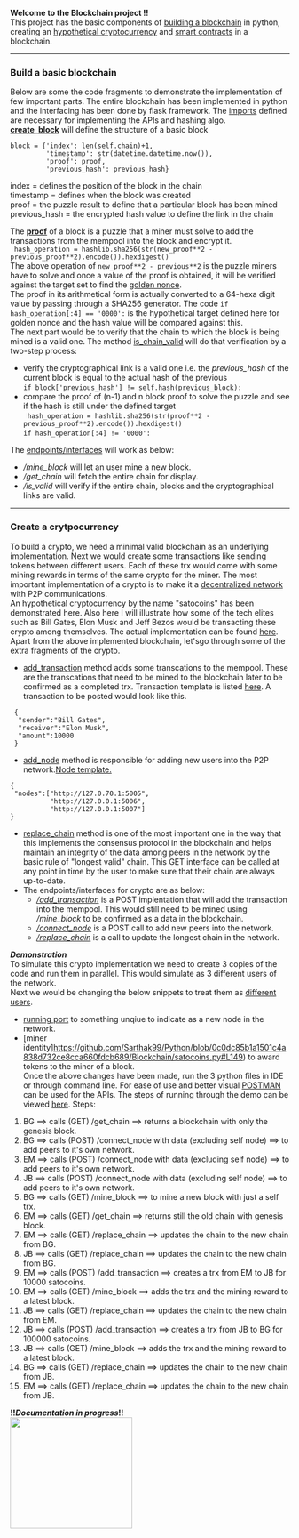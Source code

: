 **Welcome to the Blockchain project !!**  
This project has the basic components of [building a blockchain](https://github.com/Sarthak99/Python/blob/master/Blockchain/blockchain.py)  in python, creating an [hypothetical cryptocurrency](https://github.com/Sarthak99/Python/blob/master/Blockchain/satocoins.py) and [smart contracts]() in a blockchain.

***

### Build a basic blockchain
Below are some the code fragments to demonstrate the implementation of few important parts. The entire blockchain has been implemented in python and the interfacing has been done by flask framework. The [imports](https://github.com/Sarthak99/Python/blob/f98622e1be38546e80cc77894106311cb7f2af9f/Blockchain/blockchain.py#L6-L9) defined are necessary for implementing the APIs and hashing algo.  
[**create_block**](https://github.com/Sarthak99/Python/blob/b502d6c0ccdaba3cbabb81c9db9d59248ba0af22/Blockchain/blockchain.py#L36-L39) will define the structure of a basic block
```
block = {'index': len(self.chain)+1,
         'timestamp': str(datetime.datetime.now()),
         'proof': proof,
         'previous_hash': previous_hash}
```  
index = defines the position of the block in the chain  
timestamp = defines when the block was created  
proof = the puzzle result to define that a particular block has been mined  
previous_hash = the encrypted hash value to define the link in the chain  

The [**proof**](https://github.com/Sarthak99/Python/blob/b502d6c0ccdaba3cbabb81c9db9d59248ba0af22/Blockchain/blockchain.py#L51)  of a block is a puzzle that a miner must solve to add the transactions from the mempool into the block and encrypt it.  
```  hash_operation = hashlib.sha256(str(new_proof**2 - previous_proof**2).encode()).hexdigest()  ```  
The above operation of ```new_proof**2 - previous**2``` is the puzzle miners have to solve and once a value of the proof is obtained, it will be verified against the target set to find the [golden nonce](https://www.blockchain-council.org/blockchain/what-is-a-golden-nonce-and-what-is-its-usage-in-blockchain/).  
The proof in its arithmetical form is actually converted to a 64-hexa digit value by passing through a SHA256 generator. The code ```if hash_operation[:4] == '0000':``` is the hypothetical target defined here for golden nonce and the hash value will be compared against this.  
The next part would be to verify that the chain to which the block is being mined is a valid one. The method [is_chain_valid](https://github.com/Sarthak99/Python/blob/b502d6c0ccdaba3cbabb81c9db9d59248ba0af22/Blockchain/blockchain.py#L64-L78) will do that verification by a two-step process:  
* verify the cryptographical link is a valid one i.e. the _previous_hash_ of the current block is equal to the actual hash of the previous  
```if block['previous_hash'] != self.hash(previous_block):```  
* compare the proof of (n-1) and n block proof to solve the puzzle and see if the hash is still under the defined target  
``` hash_operation = hashlib.sha256(str(proof**2 - previous_proof**2).encode()).hexdigest()```  
``` if hash_operation[:4] != '0000': ```  

The [endpoints/interfaces](https://github.com/Sarthak99/Python/blob/f98622e1be38546e80cc77894106311cb7f2af9f/Blockchain/blockchain.py#L91-L120) will work as below:  
* _/mine_block_ will let an user mine a new block.  
* _/get_chain_ will fetch the entire chain for display.  
* _/is_valid_ will verify if the entire chain, blocks and the cryptographical links are valid.
***  

### Create a crytpocurrency
To build a crypto, we need a minimal valid blockchain as an underlying implementation. Next we would create some transactions like sending tokens between different users. Each of these trx would come with some mining rewards in terms of the same crypto for the miner. The most important implementation of a crypto is to make it a [decentralized network](https://en.wikipedia.org/wiki/Decentralization) with P2P communications.  
An hypothetical cryptocurrency by the name "satocoins" has been demonstrated here. Also here I will illustrate how some of the tech elites such as Bill Gates, Elon Musk and Jeff Bezos would be transacting these crypto among themselves. The actual implementation can be found [here](https://github.com/Sarthak99/Python/blob/master/Blockchain/satocoins.py).  Apart from the above implemented blockchain, let'sgo through some of the extra fragments of the crypto.  
* [add_transaction](https://github.com/Sarthak99/Python/blob/0c0dc85b1a1501c4a838d732ce8cca660fdcb689/Blockchain/satocoins.py#L90-L98) method adds some transcations to the mempool. These are the transcations that need to be mined to the blockchain later to be confirmed as a completed trx. Transaction template is listed [here](https://github.com/Sarthak99/Python/blob/master/Blockchain/templates/transaction_template.json).  A transaction to be posted would look like this.   
``` 
 {  
  "sender":"Bill Gates",  
  "receiver":"Elon Musk",  
  "amount":10000  
 }  
```  
* [add_node](https://github.com/Sarthak99/Python/blob/0c0dc85b1a1501c4a838d732ce8cca660fdcb689/Blockchain/satocoins.py#L100-L103) method is responsible for adding new users into the P2P network.[Node template.](https://github.com/Sarthak99/Python/blob/master/Blockchain/templates/nodes_template.json)  
```
{  
 "nodes":["http://127.0.70.1:5005",  
          "http://127.0.0.1:5006",  
          "http://127.0.0.1:5007"]  
}
```
* [replace_chain](https://github.com/Sarthak99/Python/blob/0c0dc85b1a1501c4a838d732ce8cca660fdcb689/Blockchain/satocoins.py#L105-L127) method is one of the most important one in the way that this implements the consensus protocol in the blockchain and helps maintain an integrity of the data among peers in the network by the basic rule of "longest valid" chain. This GET interface can be called at any point in time by the user to make sure that their chain are always up-to-date.  
* The endpoints/interfaces for crypto are as below:
  * [_/add_transaction_](https://github.com/Sarthak99/Python/blob/0c0dc85b1a1501c4a838d732ce8cca660fdcb689/Blockchain/satocoins.py#L167-L177) is a POST implentation that will add the transaction into the mempool. This would still need to be mined using _/mine_block_ to be confirmed as a data in the blockchain.
  * [_/connect_node_](https://github.com/Sarthak99/Python/blob/0c0dc85b1a1501c4a838d732ce8cca660fdcb689/Blockchain/satocoins.py#L194-L204) is a POST call to add new peers into the network.
  * [_/replace_chain_](https://github.com/Sarthak99/Python/blob/0c0dc85b1a1501c4a838d732ce8cca660fdcb689/Blockchain/satocoins.py#L206-L215) is a call to update the longest chain in the network.  
  
***Demonstration***  
To simulate this crypto implementation we need to create 3 copies of the code and run them in parallel. This would simulate as 3 different users of the network.  
Next we would be changing the below snippets to treat them as [different users](https://github.com/Sarthak99/Python/tree/master/Blockchain/DemoObjects).
* [running port](https://github.com/Sarthak99/Python/blob/0c0dc85b1a1501c4a838d732ce8cca660fdcb689/Blockchain/satocoins.py#L219) to something unqiue to indicate as a new node in the network.  
* [miner identity]https://github.com/Sarthak99/Python/blob/0c0dc85b1a1501c4a838d732ce8cca660fdcb689/Blockchain/satocoins.py#L149) to award tokens to the miner of a block.  
Once the above changes have been made, run the 3 python files in IDE or through command line. For ease of use and better visual [POSTMAN](https://www.postman.com/) can be used for the APIs. The steps of running through the demo can be viewed [here]().
Steps:  
1. BG ==> calls (GET) /get_chain ==> returns a blockchain with only the genesis block.  
2. BG ==> calls (POST) /connect_node with data (excluding self node) ==> to add peers to it's own network.  
3. EM ==> calls (POST) /connect_node with data (excluding self node) ==> to add peers to it's own network.  
4. JB ==> calls (POST) /connect_node with data (excluding self node) ==> to add peers to it's own network.  
5. BG ==> calls (GET) /mine_block ==> to mine a new block with just a self trx.  
6. EM ==> calls (GET) /get_chain ==> returns still the old chain with genesis block.  
7. EM ==> calls (GET) /replace_chain ==> updates the chain to the new chain from BG.  
8. JB ==> calls (GET) /replace_chain ==> updates the chain to the new chain from BG.  
9. EM ==> calls (POST) /add_transaction ==> creates a trx from EM to JB for 10000 satocoins.  
10. EM ==> calls (GET) /mine_block ==> adds the trx and the mining reward to a latest block.  
11. JB ==> calls (GET) /replace_chain ==> updates the chain to the new chain from EM.  
12. JB ==> calls (POST) /add_transaction ==> creates a trx from JB to BG for 100000 satocoins.  
13. JB ==> calls (GET) /mine_block ==> adds the trx and the mining reward to a latest block.  
14. BG ==> calls (GET) /replace_chain ==> updates the chain to the new chain from JB.  
15. EM ==> calls (GET) /replace_chain ==> updates the chain to the new chain from JB.  

**!!_Documentation in progress_!!**   
<img src = "http://horticulture.tg.nic.in/img/work-in-progress-wip.jpg" width=220 height=200>
